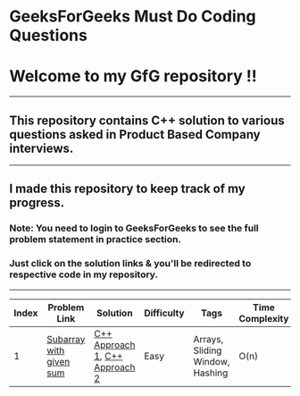 GeeksForGeeks Must Do Coding Questions
======================================
# Welcome to my GfG repository !!
---
## This repository contains C++ solution to various questions asked in Product Based Company interviews.
---
## I made this repository to keep track of my progress.

### **Note:** You need to login to GeeksForGeeks to see the full problem statement in practice section.

### Just click on the solution links & you'll be redirected to respective code in my repository.
---
| Index | Problem Link | Solution | Difficulty | Tags | Time Complexity | Space Complexity |
|---| ----- | -------- | ---------- | -------------- | -----------------------|-------------------|
|1|[Subarray with given sum](https://practice.geeksforgeeks.org/problems/subarray-with-given-sum/0) | [C++ Approach 1](./Arrays/cpp/SubarrayWithGivenSumApproach1.cpp), [C++ Approach 2](./Arrays/cpp/SubarrayWithGivenSumApproach2.cpp)|Easy|Arrays, Sliding Window, Hashing| O(n) | O(1) using sliding window <br/> O(n) using hashing| 

